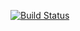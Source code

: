 [![Build Status](https://travis-ci.org/TorosyanV/magneto-api.svg?branch=master)](https://travis-ci.org/TorosyanV/magneto-api)
